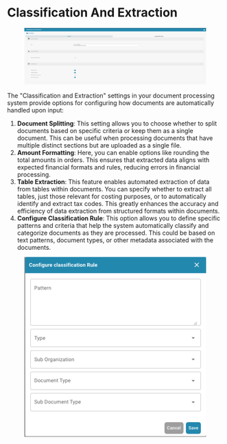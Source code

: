 # Classification And Extraction

<figure><img src="../../../.gitbook/assets/Bildschirmfoto 2024-05-08 um 11.10.49.png" alt=""><figcaption></figcaption></figure>

The "Classification and Extraction" settings in your document processing system provide options for configuring how documents are automatically handled upon input:

1. **Document Splitting**: This setting allows you to choose whether to split documents based on specific criteria or keep them as a single document. This can be useful when processing documents that have multiple distinct sections but are uploaded as a single file.
2. **Amount Formatting**: Here, you can enable options like rounding the total amounts in orders. This ensures that extracted data aligns with expected financial formats and rules, reducing errors in financial processing.
3. **Table Extraction**: This feature enables automated extraction of data from tables within documents. You can specify whether to extract all tables, just those relevant for costing purposes, or to automatically identify and extract tax codes. This greatly enhances the accuracy and efficiency of data extraction from structured formats within documents.
4. **Configure Classification Rule**: This option allows you to define specific patterns and criteria that help the system automatically classify and categorize documents as they are processed. This could be based on text patterns, document types, or other metadata associated with the documents.

<figure><img src="../../../.gitbook/assets/Bildschirmfoto 2024-05-08 um 11.11.10.png" alt=""><figcaption></figcaption></figure>


